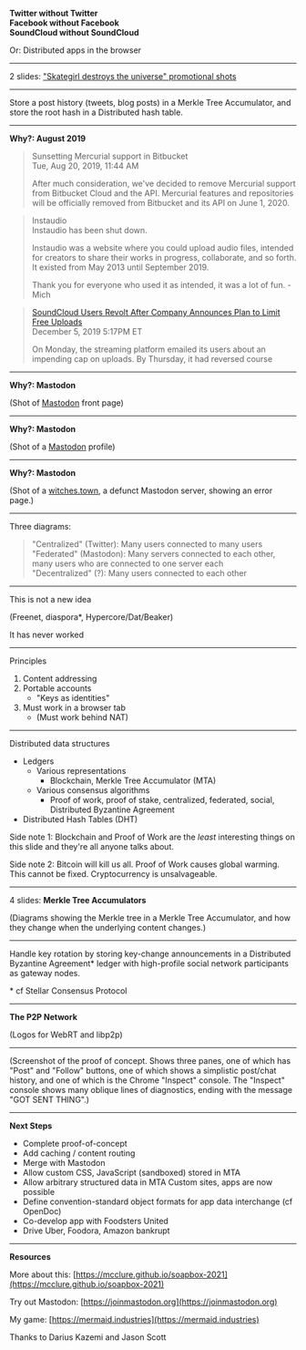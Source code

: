 **Twitter without Twitter  
Facebook without Facebook  
SoundCloud without SoundCloud**

Or: Distributed apps in the browser

---

2 slides: ["Skategirl destroys the universe" promotional shots](https://mermaid.industries/page/presskit/)

---

Store a post history (tweets, blog posts) in a Merkle Tree Accumulator, and store the root hash in a Distributed hash table.

---

**Why?: August 2019**

> Sunsetting Mercurial support in Bitbucket  
> Tue, Aug 20, 2019, 11:44 AM
>
> After much consideration, we've decided to remove Mercurial support from Bitbucket Cloud and the API. Mercurial features and repositories will be officially removed from Bitbucket and its API on June 1, 2020.

> Instaudio  
> Instaudio has been shut down.
>
> Instaudio was a website where you could upload audio files, intended for creators to share their works in progress, collaborate, and so forth. It existed from May 2013 until September 2019.
>
> Thank you for everyone who used it as intended, it was a lot of fun. - Mich

> [SoundCloud Users Revolt After Company Announces Plan to Limit Free Uploads](https://www.rollingstone.com/pro/features/soundcloud-users-revolt-after-company-announced-plans-to-limit-free-uploads-922928/)  
> December 5, 2019 5:17PM ET
>
> On Monday, the streaming platform emailed its users about an impending cap on uploads. By Thursday, it had reversed course

---

**Why?: Mastodon**

(Shot of [Mastodon](https://mastodon.social/) front page)

---

**Why?: Mastodon**

(Shot of a [Mastodon](https://mastodon.social/) profile)

---

**Why?: Mastodon**

(Shot of a [witches.town](https://witches.town), a defunct Mastodon server, showing an error page.)

---

Three diagrams:
> "Centralized" (Twitter): Many users connected to many users  
> "Federated" (Mastodon): Many servers connected to each other, many users who are connected to one server each  
> "Decentralized" (?): Many users connected to each other

---

This is not a new idea

(Freenet, diaspora\*, Hypercore/Dat/Beaker)

It has never worked

---

Principles

1. Content addressing
2. Portable accounts
    - "Keys as identities"
3. Must work in a browser tab
    - (Must work behind NAT)

---

Distributed data structures

- Ledgers
    - Various representations
        - Blockchain, Merkle Tree Accumulator (MTA)
    - Various consensus algorithms
        - Proof of work, proof of stake,
          centralized, federated, social,
          Distributed Byzantine Agreement
- Distributed Hash Tables (DHT)

Side note 1: Blockchain and Proof of Work are the *least* interesting things on this slide and they're all anyone talks about.

Side note 2: Bitcoin will kill us all. Proof of Work causes global warming. This cannot be fixed. Cryptocurrency is unsalvageable.

---

4 slides: **Merkle Tree Accumulators**

(Diagrams showing the Merkle tree in a Merkle Tree Accumulator, and how they change when the underlying content changes.)

---

Handle key rotation
by storing key-change
announcements in a
Distributed Byzantine Agreement*
ledger with high-profile
social network participants
as gateway nodes.

\* cf Stellar Consensus Protocol

---

**The P2P Network**

(Logos for WebRT and libp2p)

---

(Screenshot of the proof of concept. Shows three panes, one of which has "Post" and "Follow" buttons, one of which shows a simplistic post/chat history, and one of which is the Chrome "Inspect" console. The "Inspect" console shows many oblique lines of diagnostics, ending with the message "GOT SENT THING".)

---

**Next Steps**

- Complete proof-of-concept
- Add caching / content routing
- Merge with Mastodon
- Allow custom CSS, JavaScript (sandboxed) stored in MTA
- Allow arbitrary structured data in MTA
  Custom sites, apps are now possible
- Define convention-standard object formats
  for app data interchange (cf OpenDoc)
- Co-develop app with Foodsters United
- Drive Uber, Foodora, Amazon bankrupt

---

**Resources**

More about this:
[https://mcclure.github.io/soapbox-2021](https://mcclure.github.io/soapbox-2021)

Try out Mastodon:
[https://joinmastodon.org](https://joinmastodon.org)

My game:
[https://mermaid.industries](https://mermaid.industries)

Thanks to Darius Kazemi and Jason Scott
